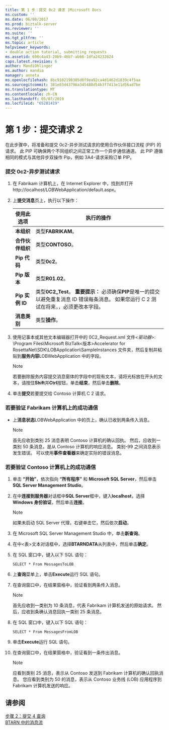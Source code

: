 ```yaml
---
title: 第 1 步：提交 0c2 请求 |Microsoft Docs
ms.custom: ''
ms.date: 06/08/2017
ms.prod: biztalk-server
ms.reviewer: ''
ms.suite: ''
ms.tgt_pltfrm: ''
ms.topic: article
helpviewer_keywords:
- double action tutorial, submitting requests
ms.assetid: 698c4a43-20b9-46b7-ab66-1dfa24232024
caps.latest.revision: 6
author: MandiOhlinger
ms.author: mandia
manager: anneta
ms.openlocfilehash: 8bc9102198305d6f9ea92ca4d1462d1839c4f5aa
ms.sourcegitcommit: 381e83d43796a345488d54b3f7413e11d56ad7be
ms.translationtype: MT
ms.contentlocale: zh-CN
ms.lasthandoff: 05/07/2019
ms.locfileid: "65281419"
---
```

# <a name="step-1-submitting-a-0c2-request"></a>第 1 步：提交请求 2
在此步骤中，将准备和提交 0c2-异步测试请求的使用合作伙伴接口流程 (PIP) 的请求。 此 PIP 可确保两个不同组织之间正常工作一个异步通信通道。 此 PIP 遵循相同的模式与其他异步双操作 Pip，例如 3A4-请求采购订单 PIP。  
  
### <a name="to-submit-a-0c2---asynchronous-test-request"></a>提交 0c2-异步测试请求  
  
1.  在 Fabrikam 计算机上，在 Internet Explorer 中，找到并打开 http://localhost/LOBWebApplication/default.aspx。  
  
2.  上**提交消息**页上，执行以下操作：  
  
    |使用此选项|执行的操作|  
    |--------------|----------------|  
    |**本组织**|类型**FABRIKAM**。|  
    |**合作伙伴组织**|类型**CONTOSO**。|  
    |**Pip 代码**|类型**0c2**。|  
    |**Pip 版本**|类型**R01.02**。|  
    |**Pip 实例 ID**|类型**0C2_Test**。 **重要提示：** 必须确保**PIP**是唯一的提交以避免重复消息 ID 错误每条消息。 如果您运行 C 2 测试在将来，，必须更改本字段。|  
    |**消息类别**|类型**操作**。|  
  
3.  使用记事本或其他文本编辑器打开中的 0C2_Request.xml 文件\<*驱动器*\>: \Program Files\Microsoft BizTalk\<版本\>Accelerator for RosettaNet\SDK\LOBApplication\SampleInstances 文件夹，然后复制并粘贴到**服务内容**LOBWebApplication 中的字段。  
  
    > [!NOTE]
    >  若要删除服务内容提交消息窗体的字段中的现有文本，请将光标放在开头的文本，请按住**Shift**并**Ctrl**按钮，单击**结束**，然后单击**删除**。  
  
4.  单击**提交**若要提交给 Contoso 计算机 C 2 请求。  
  
### <a name="to-verify-successful-communication-on-the-fabrikam-computer"></a>若要验证 Fabrikam 计算机上的成功通信  
  
-   上**消息状态**LOBWebApplication 中的页上，确认已收到两条传入消息。  
  
    > [!NOTE]
    >  首先应收到类别 25 消息表明 Contoso 计算机的确认回执。 然后，应收到一类别 50 条消息，是从 Contoso 计算机的响应消息。 类别-99 之间消息表示发生错误。 可以使用**事件查看器**来确定实际的错误消息。  
  
### <a name="to-verify-successful-communication-on-the-contoso-computer"></a>若要验证 Contoso 计算机上的成功通信  
  
1.  单击 **“开始”**，依次指向 **“所有程序”** 和 **Microsoft SQL Server**，然后单击 **SQL Server Management Studio**。  
  
2.  在中**连接到服务器**对话框中**SQL Server**框中，键入**localhost**，选择**Windows 身份验证**，然后单击**连接**。  
  
    > [!NOTE]
    >  如果未启动 SQL Server 代理，右键单击它，然后依次**启动**。  
  
3.  在 Microsoft SQL Server Management Studio 中，单击**新查询**。  
  
4.  在中\<表\>文本对话框中，选择**BTARNDATA**从列表中，然后单击**确定**。  
  
5.  在 SQL 窗口中，键入以下 SQL 语句：  
  
    ```  
    SELECT * From MessagesToLOB  
    ```  
  
6.  上**查询**菜单上，单击**Execute**运行 SQL 语句。  
  
7.  在查询窗口中，在结果窗格中，验证看到两条传入消息。  
  
    > [!NOTE]
    >  首先应收到一类别为 10 条消息，代表 Fabrikam 计算机发送的原始请求。 然后，应收到条确认消息回执一类别 25 条消息。  
  
8.  在 SQL 窗口中，键入以下 SQL 语句：  
  
    ```  
    SELECT * From MessagesFromLOB  
    ```  
  
9. 单击**Execute**运行 SQL 语句。  
  
10. 在查询窗口中，在结果窗格中，验证看到一条传出消息。  
  
    > [!NOTE]
    >  应看到类别 25 消息，表示从 Contoso 发送到 Fabrikam 计算机的确认回执消息。 您应看到类别为 50 的消息，表示从 Contoso 业务线 (LOB) 应用程序到 Fabrikam 计算机发送的响应。  
  
## <a name="see-also"></a>请参阅  
 [步骤 2：提交 4 查询](../../adapters-and-accelerators/accelerator-rosettanet/step-2-submitting-a-0c4-query.md)   
 [BTARN 中的消息流](../../adapters-and-accelerators/accelerator-rosettanet/message-flow-in-btarn.md)